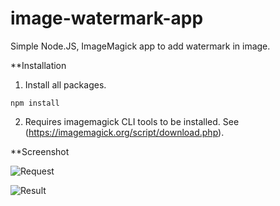 # image-watermark-app
Simple Node.JS, ImageMagick app to add watermark in image.

**Installation

1. Install all packages.
```
npm install 
```

2. Requires imagemagick CLI tools to be installed. See (https://imagemagick.org/script/download.php).

**Screenshot

![Request](https://user-images.githubusercontent.com/46412369/113126693-7dc17e00-924a-11eb-9c10-cce6627bb653.png)

![Result](https://user-images.githubusercontent.com/46412369/113126708-81550500-924a-11eb-8a34-9d8de27319fd.png)
